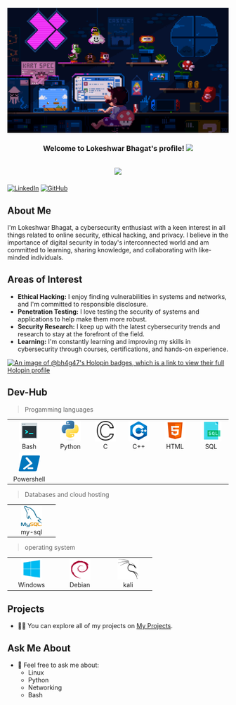 [![MasterHead](mario.gif)]()

<h3 align="center">
  Welcome to Lokeshwar Bhagat's profile!
  <img src="https://media.giphy.com/media/hvRJCLFzcasrR4ia7z/giphy.gif" width="28">
</h3>

<!-- Typing SVG  - https://readme-typing-svg.herokuapp.com/demo/ -->
<h2 align="center">
  <a href="https://git.io/typing-svg"><img src="https://readme-typing-svg.herokuapp.com/?lines=I+am+Lokeshwar+Bhagat;I%27m+Self-taught+Programmer;I+am+Cybersecurity+enthusiast;I+am+a+creator;"></a>
  </h2>

[![LinkedIn](https://img.shields.io/badge/LinkedIn-Connect-blue?style=flat-square&logo=linkedin)](https://www.linkedin.com/in/lokeshwarbhagat/)
[![GitHub](https://img.shields.io/badge/GitHub-Follow-blue?style=flat-square&logo=github)](https://github.com/LOKESHWAR-BH4G47)

## About Me
I'm Lokeshwar Bhagat, a cybersecurity enthusiast with a keen interest in all things related to online security, ethical hacking, and privacy. I believe in the importance of digital security in today's interconnected world and am committed to learning, sharing knowledge, and collaborating with like-minded individuals.

## Areas of Interest

- **Ethical Hacking:** I enjoy finding vulnerabilities in systems and networks, and I'm committed to responsible disclosure.
- **Penetration Testing:** I love testing the security of systems and applications to help make them more robust.
- **Security Research:** I keep up with the latest cybersecurity trends and research to stay at the forefront of the field.
- **Learning:** I'm constantly learning and improving my skills in cybersecurity through courses, certifications, and hands-on experience.

[![An image of @bh4g47's Holopin badges, which is a link to view their full Holopin profile](https://holopin.me/bh4g47)](https://holopin.io/@bh4g47)
<h2 align="left" >Dev-Hub</h2>

> Progamming languages

<table>
  <tr>
    <td align="center" width="96">
      <a href="#">
        <img src="./images/bash.png" width="48" height="48" alt="#" />
      </a>
      <br>Bash
    </td>
    <td align="center" width="96">
      <a href="#">
        <img src="./images/python-original.svg" width="48" height="48" alt="Python" />
      </a>
      <br>Python
    </td>
    <td align="center" width="96">
      <a href="#">
        <img src="./images/c.png" width="48" height="48" alt="c" />
      </a>
      <br>C
    </td>
    <td align="center" width="96">
      <a href="#">
        <img src="/images/c++.png" width="48" height="48" alt="Jsonnet" />
      </a>
      <br>C++
    </td>
     <td align="center" width="96">
      <a href="#">
        <img src="./images/html.png" width="48" height="48" alt="TypeScript" />
      </a>
      <br>HTML
    </td>
     <td align="center" width="96">
      <a href="#">
        <img src="./images/sql.png" width="48" height="48" alt="TypeScript" />
      </a>
      <br>SQL
    </td>
  </tr>
  <tr>
    <td align="center" width="96">
      <a href="#">
        <img src="./images/power.png" width="48" height="48" alt="TypeScript" />
      </a>
      <br>Powershell
    </td>
    </tr>
</table>

> Databases and cloud hosting

<table>
  <tr>
    <td align="center" width="96">
      <a href="#">
        <img src="./images/mysql-original.png" width="48" height="48" alt="Python" />
      </a>
      <br>my-sql
    </td>
    </tr>
</table>

> operating system

<table>
  <tr>
    <td align="center" width="96">
      <a href="#">
        <img src="./images/windo.png" width="48" height="48" alt="C#" />
      </a>
      <br>Windows
    </td>
    <td align="center" width="96">
      <a href="#">
        <img src="./images/debain.png" width="48" height="48" alt="Golang" />
      </a>
      <br>Debian
    </td>
    <td align="center" width="96">
      <a href="#">
        <img src="./images/kali.png" width="48" height="48" alt="TypeScript" />
      </a>
      <br>kali
    </td>
    </tr>
</table>


## Projects

- 👨‍💻 You can explore all of my projects on [My Projects]().

## Ask Me About

- 💬 Feel free to ask me about:
  - Linux
  - Python
  - Networking
  - Bash




